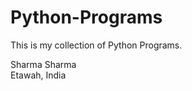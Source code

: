 # Python-Programs

This is my collection of Python Programs.</br>

 Sharma Sharma </br>
 Etawah, India</br>
 
